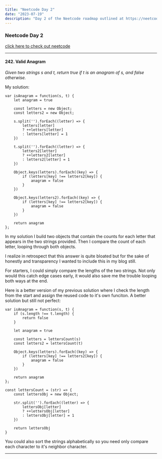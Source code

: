 ```yaml
---
title: "Neetcode Day 2"
date: "2023-07-19"
description: "Day 2 of the Neetcode roadmap outlined at https://neetcode.io/roadmap"
---
```


### Neetcode Day 2

[click here to check out neetcode](https://neetcode.io/roadmap)

---

#### 242. Valid Anagram

_Given two strings s and t, return true if t is an anagram of s, and false otherwise._

My solution:

```
var isAnagram = function(s, t) {
    let anagram = true

    const letters = new Object;
    const letters2 = new Object;

    s.split('').forEach((letter) => {
        letters[letter]
        ? ++letters[letter]
        : letters[letter] = 1
    })

    t.split('').forEach((letter) => {
        letters2[letter]
        ? ++letters2[letter]
        : letters2[letter] = 1
    })

    Object.keys(letters).forEach((key) => {
        if (letters[key] !== letters2[key]) {
            anagram = false
        }
    })

    Object.keys(letters2).forEach((key) => {
        if (letters[key] !== letters2[key]) {
            anagram = false
        }
    })

    return anagram
};
```

In my solution I build two objects that contain the counts for each letter that
appears in the two strings provided. Then I compare the count of each letter, 
looping through both objects. 

I realize in retrospect that this answer is quite bloated but for the sake of
honestly and transparency I wanted to include this in my blog still.

For starters, I could simply compare the lengths of the two strings. Not only
would this catch edge cases early, it would also save me the trouble looping both
ways at the end. 

Here is a better version of my previous solution where I check the length from 
the start and assign the reused code to it's own funciton. A better solution but
still not perfect:
```
var isAnagram = function(s, t) {
    if (s.length !== t.length) {
        return false
    }

    let anagram = true

    const letters = lettersCount(s)
    const letters2 = lettersCount(t)

    Object.keys(letters).forEach((key) => {
        if (letters[key] !== letters2[key]) {
            anagram = false
        }
    })

    return anagram
};

const lettersCount = (str) => {
    const lettersObj = new Object;

    str.split('').forEach((letter) => {
        lettersObj[letter]
        ? ++lettersObj[letter]
        : lettersObj[letter] = 1
    })

    return lettersObj
}
```  
You could also sort the strings alphabetically so you need only compare each 
character to it's neighbor character.

---

